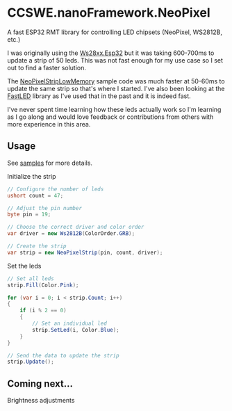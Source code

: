 # CCSWE.nanoFramework.NeoPixel

A fast ESP32 RMT library for controlling LED chipsets (NeoPixel, WS2812B, etc.)

I was originally using the [Ws28xx.Esp32](https://github.com/nanoframework/nanoFramework.IoT.Device/tree/develop/devices/Ws28xx.Esp32) but it was taking 600-700ms to update a strip of 50 leds. This was not fast enough for my use case so I set out to find a faster solution.

The [NeoPixelStripLowMemory](https://github.com/nanoframework/Samples/tree/main/samples/Hardware.Esp32.Rmt/NeoPixelStripLowMemory) sample code was much faster at 50-60ms to update the same strip so that's where I started. I've also been looking at the [FastLED](https://github.com/FastLED/FastLED) library as I've used that in the past and it is indeed fast.

I've never spent time learning how these leds actually work so I'm learning as I go along and would love feedback or contributions from others with more experience in this area.

## Usage
See [samples](https://github.com/CoryCharlton/CCSWE.nanoFramework.NeoPixel/tree/master/CCSWE.nanoFramework.NeoPixel.Samples) for more details.

Initialize the strip
```c#
// Configure the number of leds
ushort count = 47;

// Adjust the pin number
byte pin = 19;

// Choose the correct driver and color order
var driver = new Ws2812B(ColorOrder.GRB);

// Create the strip
var strip = new NeoPixelStrip(pin, count, driver);
```

Set the leds
```c#
// Set all leds
strip.Fill(Color.Pink);

for (var i = 0; i < strip.Count; i++)
{
    if (i % 2 == 0)
    {
        // Set an individual led
        strip.SetLed(i, Color.Blue);
    }
}

// Send the data to update the strip
strip.Update();
```

## Coming next...

Brightness adjustments